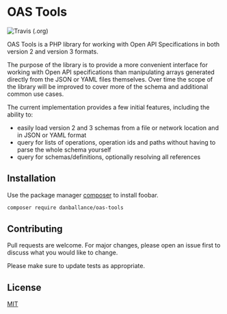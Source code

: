 # OAS Tools

![Travis (.org)](https://img.shields.io/travis/danballance/oas-tools.svg)

OAS Tools is a PHP library for working with Open API Specifications in both version 2 
and version 3 formats.

The purpose of the library is to provide a more convenient interface for 
working with Open API specifications than manipulating arrays generated 
directly from the JSON or YAML files themselves. Over time the scope of the
library will be improved to cover more of the schema and additional common 
use cases.

The current implementation provides a few initial features, including the 
ability to:

* easily load version 2 and 3 schemas from a file or network
location and in JSON or YAML format
* query for lists of operations, operation ids and paths without having 
to parse the whole schema yourself
* query for schemas/definitions, optionally resolving all references

## Installation

Use the package manager [composer](https://getcomposer.org/) to install foobar.

```bash
composer require danballance/oas-tools 
```

## Contributing
Pull requests are welcome. For major changes, please open an issue first to discuss what you would like to change.

Please make sure to update tests as appropriate.

## License
[MIT](https://choosealicense.com/licenses/mit/)